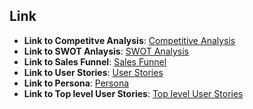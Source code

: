 ## Link
- **Link to Competitve Analysis**: [Competitive Analysis](Analysis/CompetitveAnalysis.md) 
- **Link to SWOT Anlaysis**: [SWOT Analysis](Analysis/SWOTAnalysis.md)
- **Link to Sales Funnel**: [Sales Funnel](Analysis/SalesFunnel.md)
- **Link to User Stories**: [User Stories](Analysis/UserStories.md)
- **Link to Persona**: [Persona](Analysis/Persona.md)
- **Link to Top level User Stories**: [Top level User Stories](Analysis/Top-level-User-Stories.md)
